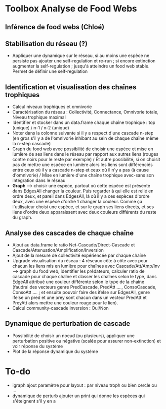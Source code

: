 # Toolbox Analyse de Food Webs



## Inférence de food webs (Chloé)



## Stabilisation du réseau (?)

- Appliquer une dynamique sur le réseau, si au moins une espèce ne persiste pas ajouter une self-regulation et re-run ; si encore extinction augmenter la self-regulation ; jusqu'à atteindre un food web stable. Permet de définir une self-regulation



## Identification et visualisation des chaînes trophiques

- Calcul niveaux trophiques et omnivorie
- Caractérisation du réseau : Collectivité, Connectance, Omnivorie totale, Niveau trophique maximal
- Identifier et stocker dans un data.frame chaque chaîne trophique : top (unique) / n-1 / n-2 (unique)
- Noter dans la colonne suivante si il y a respect d'une cascade n-step (en gros s'il y a de l'omnivorie inhibant au sein de chaque chaîne même la n-step cascade)
- Graph du food web avec possibilité de choisir une espèce et mise en lumière de ses liens dans le réseau par rapport aux autres liens (rouges contre noirs pour le reste par exemple) / Et autre possibilité, si on choisit pas de mettre une espèce en lumière alors les liens sont différenciés entre ceux où il y a cascade n-step et ceux où il n'y a pas (à cause d'omnivorie) / Mise en lumière d'une chaîne trophique avec-sans son intégration dans le réseau 
- **Graph** --> choisir une espèce, partout où cette espèce est présente dans EdgesAll changer la couleur. Puis regarder à qui elle est relié en ordre deux, et pareil dans EdgesAll, là où il y a ces espèces d'ordre deux, avec une espèce d'ordre 1 changer la couleur. Comme ça l'utilisateur choisi une espèce, et sur le graph ses liens directs, et ses liens d'ordre deux apparaissent avec deux couleurs différents du reste du graph.



## Analyse des cascades de chaque chaîne

- Ajout au data.frame le ratio Net-Cascade/Direct-Cascade et Cascade/Attenuation/Amplification/Inversion
- Ajout de la mesure de collectivité expériencée par chaque chaîne
- Upgrade visualisation du réseau : 4 réseaux côte à côte avec pour chacun les liens mis en lumière pour chaînes avec Cascade/Att/Amp/Inv --> graph du food web, identifier les prédateurs, calculer ratio de cascade pour chaque chaîne et classer les chaînes selon le type, dans EdgeAll attribué une couleur différente selon le type de la chaîne (faudrai des vecteurs genre PredCascade, PredAtt ...., ConsoCascade, ConsoAtt .... ; et ensuite pouvoir faire des ifelse sur EdgesAll, genre ifelse un pred et une prey sont chacun dans un vecteur PredAtt et PreyAtt alors mettre une couleur rouge pour le lien).
- Calcul community-cascade inversion : Oui/Non



## Dynamique de perturbation de cascade

- Possibilité de choisir un noeud (ou plusieurs), appliquer une perturbation positive ou négative (scalée pour assurer non-extinction) et voir réponse du système
- Plot de la réponse dynamique du système





# To-do

- igraph ajout paramètre pour layout : par niveau troph ou bien cercle ou ...
- dynamique de perturb ajouter un print qui donne les espèces qui s'éteignent s'il y en a